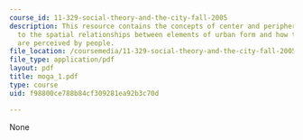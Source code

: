 ```yaml
---
course_id: 11-329-social-theory-and-the-city-fall-2005
description: This resource contains the concepts of center and periphery which relates
  to the spatial relationships between elements of urban form and how these elements
  are perceived by people.
file_location: /coursemedia/11-329-social-theory-and-the-city-fall-2005/f98800ce788b84cf309281ea92b3c70d_moga_1.pdf
file_type: application/pdf
layout: pdf
title: moga_1.pdf
type: course
uid: f98800ce788b84cf309281ea92b3c70d

---
```

None